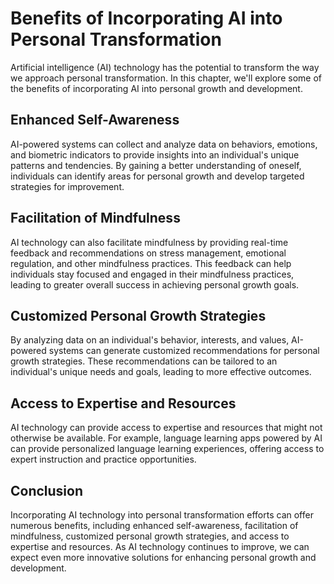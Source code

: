 Benefits of Incorporating AI into Personal Transformation
====================================================================================================================

Artificial intelligence (AI) technology has the potential to transform the way we approach personal transformation. In this chapter, we'll explore some of the benefits of incorporating AI into personal growth and development.

Enhanced Self-Awareness
-----------------------

AI-powered systems can collect and analyze data on behaviors, emotions, and biometric indicators to provide insights into an individual's unique patterns and tendencies. By gaining a better understanding of oneself, individuals can identify areas for personal growth and develop targeted strategies for improvement.

Facilitation of Mindfulness
---------------------------

AI technology can also facilitate mindfulness by providing real-time feedback and recommendations on stress management, emotional regulation, and other mindfulness practices. This feedback can help individuals stay focused and engaged in their mindfulness practices, leading to greater overall success in achieving personal growth goals.

Customized Personal Growth Strategies
-------------------------------------

By analyzing data on an individual's behavior, interests, and values, AI-powered systems can generate customized recommendations for personal growth strategies. These recommendations can be tailored to an individual's unique needs and goals, leading to more effective outcomes.

Access to Expertise and Resources
---------------------------------

AI technology can provide access to expertise and resources that might not otherwise be available. For example, language learning apps powered by AI can provide personalized language learning experiences, offering access to expert instruction and practice opportunities.

Conclusion
----------

Incorporating AI technology into personal transformation efforts can offer numerous benefits, including enhanced self-awareness, facilitation of mindfulness, customized personal growth strategies, and access to expertise and resources. As AI technology continues to improve, we can expect even more innovative solutions for enhancing personal growth and development.


